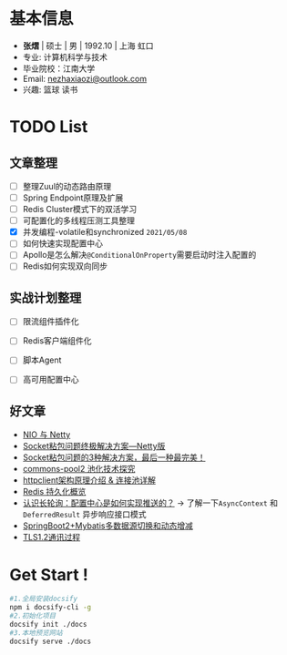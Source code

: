 # 基本信息

- **张熠** | 硕士 | 男 | 1992.10 | 上海 虹口
- 专业: 计算机科学与技术
- 毕业院校：江南大学
- Email: <nezhaxiaozi@outlook.com>
- 兴趣: 篮球 读书

# TODO List

## 文章整理

- [ ] 整理Zuul的动态路由原理
- [ ] Spring Endpoint原理及扩展
- [ ] Redis Cluster模式下的双活学习
- [ ] 可配置化的多线程压测工具整理
- [x] 并发编程-volatile和synchronized  `2021/05/08`
- [ ] 如何快速实现配置中心
- [ ] Apollo是怎么解决`@ConditionalOnProperty`需要启动时注入配置的
- [ ] Redis如何实现双向同步

## 实战计划整理

- [ ] 限流组件插件化
- [ ] Redis客户端组件化
- [ ] 脚本Agent
- [ ] 高可用配置中心


## 好文章
- [NIO 与 Netty](https://juejin.cn/post/6956516753752981535?utm_source=gold_browser_extension#heading-9)
- [Socket粘包问题终极解决方案—Netty版](https://juejin.cn/post/6917043797684584461#heading-8)
- [Socket粘包问题的3种解决方案，最后一种最完美！](https://mp.weixin.qq.com/s/ODxGlLrohCveH-2m-BSDWQ)
- [commons-pool2 池化技术探究](https://juejin.cn/post/6956383016469921822?utm_source=gold_browser_extension#heading-15)
- [httpclient架构原理介绍 & 连接池详解](https://blog.csdn.net/u013332124/article/details/82694076)
- [Redis 持久化概览](https://juejin.cn/post/6956623396910137381)
- [认识长轮询：配置中心是如何实现推送的？](https://mp.weixin.qq.com/s/YjvL0sUTGHxR3GJFqrP8qg) ->  了解一下`AsyncContext` 和 `DeferredResult` 异步响应接口模式
- [SpringBoot2+Mybatis多数据源切换和动态增减](https://www.jianshu.com/p/6b203f4926d5)
- [TLS1.2通讯过程](https://www.cnblogs.com/abelchao/p/11804061.html)


# Get Start !
```bash
#1.全局安装docsify
npm i docsify-cli -g
#2.初始化项目
docsify init ./docs
#3.本地预览网站
docsify serve ./docs
```
